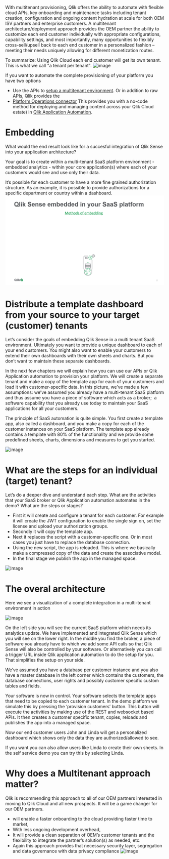 With multitenant provisioning, Qlik offers the ability to automate with flexible cloud APIs, key onboarding and maintenance tasks including tenant creation, configuration and ongoing content hydration at scale for both OEM ISV partners and enterprise customers.
A multitenant architecture/deployment approach provides the OEM partner the ability to customize each end customer individually with appropriate configurations, capability settings, and most importantly, many opportunities to flexibly cross-sell/upsell back to each end customer in a personalized fashion – meeting their needs uniquely allowing for different monetization routes.

To summarize: Using Qlik Cloud each end customer will get its own tenant. This is what we call "a tenant per tenant". 
![image](https://github.com/QHose/QRSMeteor/assets/12411165/e9de84e4-3d3d-4d6e-a457-3b3679274c46)

If you want to automate the complete provisioning of your platform you have two options
- Use the APIs to [setup a multitenant environment](https://qlik.dev/tutorials/platform-operations-overview). Or in addition to raw APIs, Qlik provides the 
- [Platform Operations connector](https://community.qlik.com/t5/Official-Support-Articles/Qlik-Application-Automation-How-to-get-started-with-the-Qlik/ta-p/2038740)  This provides you with a no-code method for deploying and managing content across your Qlik Cloud estate) in [Qlik Application Automation](https://www.qlik.com/us/products/application-automation).

# Embedding
What would the end result look like for a succesful integration of Qlik Sense into your application architecture?

Your goal is to create within a multi-tenant SaaS platform environment - embedded analytics - within your core application(s) where each of your customers would see and use only their data.

It’s possible for each customer to have a more fine grained authorization structure.  As an example, it is possible to provide authorizations for a specific department or country within a dashboard.
![image](https://github.com/QHose/QRSMeteor/blob/Integration-v2/public/images/b%202023%20OEM%20Story%20Board-s002%20720p.gif?raw=true)

# Distribute a template dashboard from your source to your target (customer) tenants
Let’s consider the goals of embedding Qlik Sense in a multi tenant SaaS environment. 
Ultimately you want to provide a unique dashboard to each of your end customers.  You might also want to enable your customers to extend their own dashboards with their own sheets and charts.  But you don’t want to maintain these separate dashboards. 

In the next few chapters we will explain how you can use our APIs or Qlik Application automation to provision your platform. We will create a separate tenant and make a copy of the template app for each of your customers and load it with customer-specific data. 
In this picture, we’ve made a few assumptions:
we’ve assumed you already have a multi-tenant SaaS platform and 
thus assume you have a piece of software which acts as a broker;  a software capability that you already use today to maintain your SaaS applications for all your customers.

The principle of SaaS automation is quite simple. You first create a template app, also called a dashboard, and you make a copy for each of the customer instances on your SaaS platform. The template app already contains a template with 80% of the functionality and we provide some predefined sheets, charts, dimensions and measures to get you started.

![image](https://github.com/QHose/QRSMeteor/assets/12411165/e698981e-5348-4b04-ab3b-8e8c3730032d)

# What are the steps for an individual (target) tenant?

Let’s do a deeper dive and understand each step. What are the activities that your SaaS broker or Qlik Application automation automates in the demo? What are the steps or stages?
- First it will create and configure a tenant for each customer. For example it will create the JWT configuration to enable the single sign on, set the license and upload your authorization groups. 
- Secondly it will copy the template app. 
- Next it replaces the script with a customer-specific one.  Or in most cases you just have to replace the database connection. 
- Using the new script, the app is reloaded.  This is where we basically make a compressed copy of the data and create the associative model. 
- In the final stage we publish the app in the managed space.

![image](https://github.com/QHose/QRSMeteor/assets/12411165/3260df86-deb0-4750-bf6b-097dfc1afd59)



# The overal architecture
Here we see a visualization of a complete integration in a multi-tenant environment in action

![image](https://github.com/QHose/QRSMeteor/assets/12411165/0f364379-c767-47fb-aa6e-814736785362)





On the left side you will see the current SaaS platform which needs its analytics update. We have implemented and integrated Qlik Sense which you will see on the lower right. 
In the middle you find the broker, a piece of software you already have to which we add some API calls so that Qlik Sense will also be controlled by your software. Or alternatively you can call a trigger URL inside Qlik application automation to do the setup for you. That simplifies the setup on your side.

We’ve assumed you have a database per customer instance and you also have a master database in the left corner which contains the customers, the database connections, user rights and possibly customer specific custom tables and fields.

Your software is now in control.  Your software selects the template apps that need to be copied to each customer tenant. In the demo platform we simulate this by pressing the ‘provision customers’ button. This button will execute the activities by making use of the REST and websocket based APIs. It then creates a customer specific tenant, copies, reloads and publishes the app into a managed space.

Now our end customer users John and Linda will get a personalized dashboard which shows only the data they are authorized/allowed to see.

If you want you can also allow users like Linda to create their own sheets.  In the self service demo you can try this by selecting Linda.


# Why does a Multitenant  approach  matter?
Qlik is recommending this approach to all of our OEM partners interested in moving to Qlik Cloud and all new prospects.  It will be a game changer for our OEM partners. 
- will enable a faster onboarding to the cloud providing faster time to market, 
- With less ongoing development overhead, 
- It will provide a clean separation of OEM’s customer tenants and the flexibility to integrate the partner’s solution(s) as needed, etc. 
- Again this approach provides that necessary security layer, segregation and data governance with data privacy compliance
![image](https://github.com/QHose/QRSMeteor/assets/12411165/b12c5347-4171-4069-be35-f5110ac93c29)
